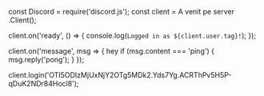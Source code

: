 const Discord = require('discord.js');
 const client = A venit pe server .Client();

client.on('ready', () => {
 console.log(`Logged in as ${client.user.tag}!`);
 });

client.on('message', msg => { hey
 if (msg.content === 'ping') {
 msg.reply('pong');
 }
 });

client.login('OTI5ODIzMjUxNjY2OTg5MDk2.Yds7Yg.ACRThPv5H5P-qDuK2NDr84Hocl8');
